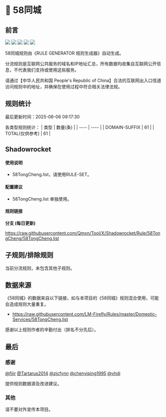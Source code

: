 # 🧸 58同城

## 前言

![](https://shields.io/badge/-移除重复规则-ff69b4) ![](https://shields.io/badge/-DOMAIN与DOMAIN--SUFFIX合并-green) ![](https://shields.io/badge/-DOMAIN--SUFFIX间合并-critical) ![](https://shields.io/badge/-DOMAIN--SUFFIX与DOMAIN--KEYWORD合并-blue) ![](https://shields.io/badge/-IP--CIDR(6)合并-blueviolet) 

58同城规则由《RULE GENERATOR 规则生成器》自动生成。

分流规则是互联网公共服务的域名和IP地址汇总，所有数据均收集自互联网公开信息，不代表我们支持或使用这些服务。

请通过【中华人民共和国 People's Republic of China】合法的互联网出入口信道访问规则中的地址，并确保在使用过程中符合相关法律法规。

## 规则统计

最后更新时间：2025-06-06 09:17:30

各类型规则统计：
| 类型 | 数量(条)  | 
| ---- | ----  |
| DOMAIN-SUFFIX | 61  | 
| TOTAL(仅供参考) | 61  | 


## Shadowrocket 

#### 使用说明
- 58TongCheng.list，请使用RULE-SET。

#### 配置建议
- 58TongCheng.list 单独使用。

#### 规则链接
**分支 (每日更新)**

https://raw.githubusercontent.com/Qmxn/Tool/X/Shadowrocket/Rule/58TongCheng/58TongCheng.list











## 子规则/排除规则


当前分流规则，未包含其他子规则。

## 数据来源

《58同城》的数据来自以下链接，如与本项目的《58同城》规则混合使用，可能会造成规则大量重复。

- https://raw.githubusercontent.com/LM-Firefly/Rules/master/Domestic-Services/58TongCheng.list


感谢以上规则作者的辛勤付出（排名不分先后）。

## 最后

### 感谢

[@fiiir](https://github.com/fiiir) [@Tartarus2014](https://github.com/Tartarus2014) [@zjcfynn](https://github.com/zjcfynn) [@chenyiping1995](https://github.com/chenyiping1995) [@vhdj](https://github.com/vhdj)

提供规则数据源及改进建议。

### 其他

请不要对外宣传本项目。